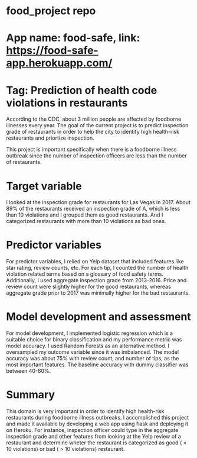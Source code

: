 # food_project repo
# App name: food-safe, link: https://food-safe-app.herokuapp.com/
# Tag: Prediction of health code violations in restaurants

According to the CDC, about 3 million people are affected by foodborne illnesses every year. The goal of the current project is to predict inspection grade of restaurants in order to help the city to identify high health-risk restaurants and priortize inspection. 

This project is important specifically when there is a foodborne illness outbreak since the number of inspection officers are less than the number of restaurants.

# Target variable
I looked at the inspection grade for restaurants for Las Vegas in 2017. About 89% of the restaurants received an inspection grade of A, which is less than 10 violations and I grouped them as good restaurants. And I categorized restaurants with more than 10 violations as bad ones.

# Predictor variables
For predictor variables, I relied on Yelp dataset that included features like star rating, review counts, etc. For each tip, I counted the number of health violation related terms based on a glossary of food safety terms. Additionally, I used aggregate inspection grade from 2013-2016. Price and review count were slightly higher for the good restaurants, whereas aggregate grade prior to 2017 was minimally higher for the bad restaurants.

# Model development and assessment
For model development, I implemented logistic regression which is a suitable choice for binary classification and my performance metric was model accuracy. I used Random Forests as an alternative method. I oversampled my outcome variable since it was imbalanced. 
The model accuracy was about 75% with review count, and number of tips, as the most important features. The baseline accuracy with dummy classifier was between 40-60%.

# Summary
This domain is very important in order to identify high health-risk restaurants during foodborne illness outbreaks. I accomplished this project and made it available by developing a web app using flask and deploying it on Heroku. For instance, inspection officer could type in the aggregate inspection grade and other features from looking at the Yelp review of a restaurant and determine wheter the restaurant is categorized as good ( < 10 violations) or bad ( > 10 violations) restaurant.

